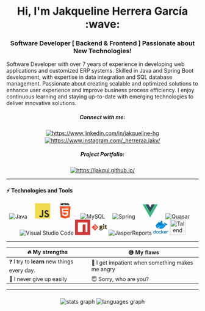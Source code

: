 <h1 align="center">Hi, I'm Jakqueline Herrera García :wave: </h1>
<h3 align="center">Software Developer [ Backend & Frontend ] Passionate about New Technologies!</h3> 
<p align="left"> 
  <!--<img src="https://komarev.com/ghpvc/?username=jakqui&label=Profile%20views&color=0e75b6&style=flat" alt="jakqui" />--> 
</p>

<p>Software Developer with over 7 years of experience in developing web applications and customized ERP systems. Skilled in Java and Spring Boot development, with expertise in data integration and SQL database management. Passionate about creating scalable and optimized solutions to enhance user experience and improve business process efficiency. I enjoy continuous learning and staying up-to-date with emerging technologies to deliver innovative solutions.</p>

<h5 align="center">Connect with me:</h5>
<p align="center">
  <a href="https://www.linkedin.com/in/jakqueline-hg" target="_blank">
    <img align="center" src="https://raw.githubusercontent.com/rahuldkjain/github-profile-readme-generator/master/src/images/icons/Social/linked-in-alt.svg" alt="https://www.linkedin.com/in/jakqueline-hg" height="40" width="50" />
  </a>
  <a href="https://www.instagram.com/_herreraa.jaky/" target="_blank">
    <img align="center" src="https://raw.githubusercontent.com/rahuldkjain/github-profile-readme-generator/master/src/images/icons/Social/instagram.svg" alt="https://www.instagram.com/_herreraa.jaky/" height="40" width="50"/>
  </a>
</p>

<h5 align="center">Project Portfolio:</h5>
  <p align="center">
    <a href="https://jakqui.github.io/" target="_blank">
      <img align="center" src="https://cdn-icons-png.freepik.com/512/18303/18303609.png" alt="https://jakqui.github.io/" height="50" width="50" />   </a>
  </p>

---


<h4 align="left">⚡ Technologies and Tools</h4>

<div align="center">
  <img title="Java" src="https://brandslogos.com/wp-content/uploads/images/large/java-logo-1.png" height="40"/>
  <img width="12" />
  <img title="JavaScript" src="https://raw.githubusercontent.com/github/explore/master/topics/javascript/javascript.png" height="40"/>
  <img width="12" />
  <img title="CSS" title="HTML" src="https://raw.githubusercontent.com/github/explore/master/topics/html/html.png" height="40"/>
  <img width="12" />
  <img title="MySQL" src="https://yt3.ggpht.com/ytc/AKedOLRpJVGUTtjVE_mf-DouS6NeZVEDVBqdjc1diCIQEg=s900-c-k-c0x00ffffff-no-rj" height="40" />
  <img width="12" />
  <img title="Spring" src="https://cdn.freebiesupply.com/logos/large/2x/spring-3-logo-png-transparent.png" height="40"/>
  <img width="12" />
  <img title="Vue" src="https://raw.githubusercontent.com/github/explore/master/topics/vue/vue.png" height="40" />
  <img width="12" />
  <img title="Quasar" src="https://icon.icepanel.io/Technology/png-shadow-512/Quasar.png" height="40" />
  <img width="12" />
  <img title="Visual Studio Code" src="https://upload.wikimedia.org/wikipedia/commons/thumb/9/9a/Visual_Studio_Code_1.35_icon.svg/768px-Visual_Studio_Code_1.35_icon.svg.png?20210804221519" height="40"/>
  <img title="npm" src="https://raw.githubusercontent.com/github/explore/master/topics/npm/npm.png" height="40"/>
  <img title="git" src="https://raw.githubusercontent.com/github/explore/master/topics/git/git.png" height="40"/>
  <img title="JasperReports" src="https://opensource.muenchen.de/logo/jaspersoft_studio_icon.jpg" height="40"/>
  <img title="Docker" src="https://raw.githubusercontent.com/github/explore/master/topics/docker/docker.png" height="40"/>
  <img title="Talend" src="https://upload.wikimedia.org/wikipedia/commons/9/97/Talend_logo.svg" height="40" width="40"/>
</div>

---  
| **:fire: My strengths**              | **:sweat_smile: My flaws**              |
|----------------------------------------|----------------------------------------|
| :question: I try to **learn** new things every day. | :tshirt: I get impatient when something makes me angry |
| :muscle: I never give up easily                 | :innocent: Sorry, who are you?         |
---

###

<div align="center">
  <img src="https://github-readme-stats.vercel.app/api?username=jakqui&hide_title=false&hide_rank=false&show_icons=true&include_all_commits=true&count_private=true&disable_animations=false&theme=dracula&locale=en&hide_border=false&order=1" height="150" alt="stats graph"  />
  <img src="https://github-readme-stats.vercel.app/api/top-langs?username=jakqui&locale=en&hide_title=false&layout=compact&card_width=320&langs_count=5&theme=dracula&hide_border=false&order=2" height="150" alt="languages graph"  />
</div>


